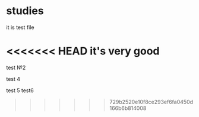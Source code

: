 # studies

it is test file

<<<<<<< HEAD
it's very good
=======
test №2

test 4

test 5
test6
>>>>>>> 729b2520e10f8ce293ef6fa0450d166b6b814008
